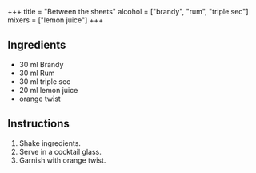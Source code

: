 +++
title = "Between the sheets"
alcohol = ["brandy", "rum", "triple sec"]
mixers = ["lemon juice"]
+++

## Ingredients

- 30 ml Brandy
- 30 ml Rum
- 30 ml triple sec
- 20 ml lemon juice
- orange twist

## Instructions

1. Shake ingredients.
2. Serve in a cocktail glass.
3. Garnish with orange twist.
